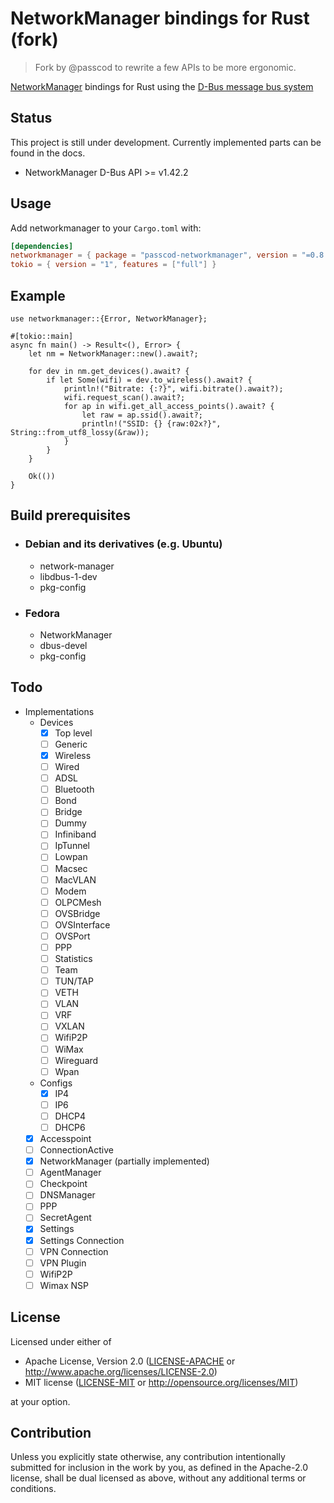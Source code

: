 # NetworkManager bindings for Rust (fork)

> Fork by @passcod to rewrite a few APIs to be more ergonomic.

[NetworkManager](https://wiki.gnome.org/Projects/NetworkManager) bindings for Rust using the [D-Bus message bus system](https://www.freedesktop.org/wiki/Software/dbus/)

## Status

This project is still under development. Currently implemented parts can be found in the docs.

- NetworkManager D-Bus API >= v1.42.2

## Usage

Add networkmanager to your `Cargo.toml` with:

```toml
[dependencies]
networkmanager = { package = "passcod-networkmanager", version = "=0.8.0" }
tokio = { version = "1", features = ["full"] }
```

## Example

```rust,no_run
use networkmanager::{Error, NetworkManager};

#[tokio::main]
async fn main() -> Result<(), Error> {
    let nm = NetworkManager::new().await?;

    for dev in nm.get_devices().await? {
        if let Some(wifi) = dev.to_wireless().await? {
            println!("Bitrate: {:?}", wifi.bitrate().await?);
            wifi.request_scan().await?;
            for ap in wifi.get_all_access_points().await? {
                let raw = ap.ssid().await?;
                println!("SSID: {} {raw:02x?}", String::from_utf8_lossy(&raw));
            }
        }
    }

    Ok(())
}
```

## Build prerequisites

- ### Debian and its derivatives (e.g. Ubuntu)

  - network-manager
  - libdbus-1-dev
  - pkg-config

- ### Fedora

  - NetworkManager
  - dbus-devel
  - pkg-config

## Todo

- Implementations
  - Devices
    - [x] Top level
    - [ ] Generic
    - [x] Wireless
    - [ ] Wired
    - [ ] ADSL
    - [ ] Bluetooth
    - [ ] Bond
    - [ ] Bridge
    - [ ] Dummy
    - [ ] Infiniband
    - [ ] IpTunnel
    - [ ] Lowpan
    - [ ] Macsec
    - [ ] MacVLAN
    - [ ] Modem
    - [ ] OLPCMesh
    - [ ] OVSBridge
    - [ ] OVSInterface
    - [ ] OVSPort
    - [ ] PPP
    - [ ] Statistics
    - [ ] Team
    - [ ] TUN/TAP
    - [ ] VETH
    - [ ] VLAN
    - [ ] VRF
    - [ ] VXLAN
    - [ ] WifiP2P
    - [ ] WiMax
    - [ ] Wireguard
    - [ ] Wpan
  - Configs
    - [x] IP4
    - [ ] IP6
    - [ ] DHCP4
    - [ ] DHCP6
  - [x] Accesspoint
  - [ ] ConnectionActive
  - [x] NetworkManager (partially implemented)
  - [ ] AgentManager
  - [ ] Checkpoint
  - [ ] DNSManager
  - [ ] PPP
  - [ ] SecretAgent
  - [x] Settings
  - [x] Settings Connection
  - [ ] VPN Connection
  - [ ] VPN Plugin
  - [ ] WifiP2P
  - [ ] Wimax NSP

## License

Licensed under either of

- Apache License, Version 2.0
   ([LICENSE-APACHE](LICENSE-APACHE) or <http://www.apache.org/licenses/LICENSE-2.0>)
- MIT license
   ([LICENSE-MIT](LICENSE-MIT) or <http://opensource.org/licenses/MIT>)

at your option.

## Contribution

Unless you explicitly state otherwise, any contribution intentionally submitted
for inclusion in the work by you, as defined in the Apache-2.0 license, shall be
dual licensed as above, without any additional terms or conditions.
